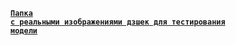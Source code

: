 <code>[**Папка с реальными изображениями дзшек для тестирования модели**](https://drive.google.com/drive/folders/1OASb-md399gnagWKiPHuIO6PY757FFOv?usp=sharing)</code>
